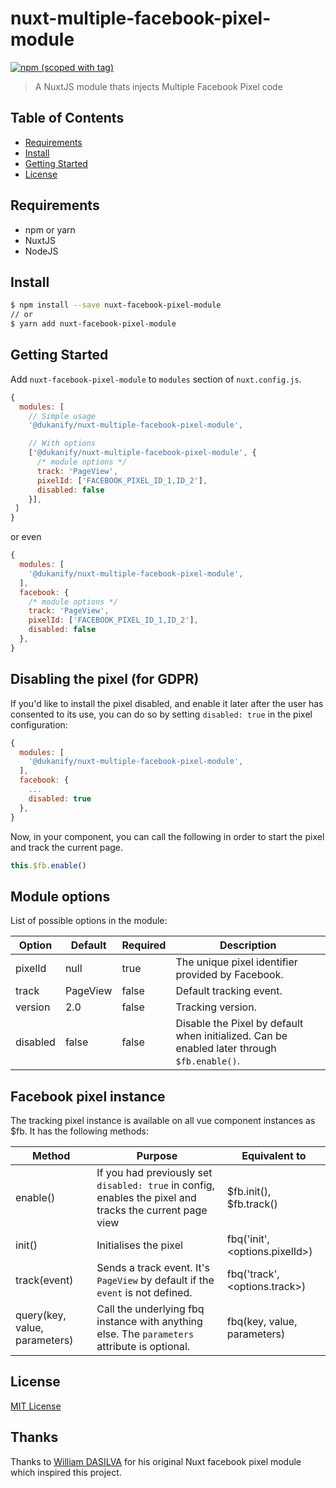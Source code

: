 # nuxt-multiple-facebook-pixel-module

[![npm (scoped with tag)](https://img.shields.io/npm/v/nuxt-facebook-pixel-module/latest.svg?style=flat-square)](https://npmjs.com/package/nuxt-facebook-pixel-module)

> A NuxtJS module thats injects Multiple Facebook Pixel code

## Table of Contents

* [Requirements](#requirements)
* [Install](#install)
* [Getting Started](#getting-started)
* [License](#license)

## Requirements

* npm or yarn
* NuxtJS
* NodeJS

## Install

```bash
$ npm install --save nuxt-facebook-pixel-module
// or
$ yarn add nuxt-facebook-pixel-module
```

## Getting Started

Add `nuxt-facebook-pixel-module` to `modules` section of `nuxt.config.js`.

```js
{
  modules: [
    // Simple usage
    '@dukanify/nuxt-multiple-facebook-pixel-module',

    // With options
    ['@dukanify/nuxt-multiple-facebook-pixel-module', {
      /* module options */
      track: 'PageView',
      pixelId: ['FACEBOOK_PIXEL_ID_1,ID_2'],
      disabled: false
    }],
 ]
}
```

or even

```js
{
  modules: [
    '@dukanify/nuxt-multiple-facebook-pixel-module',
  ],
  facebook: {
    /* module options */
    track: 'PageView',
    pixelId: ['FACEBOOK_PIXEL_ID_1,ID_2'],
    disabled: false
  },
}
```

## Disabling the pixel (for GDPR)

If you'd like to install the pixel disabled, and enable it later after the user has consented to its use, you can do so by setting `disabled: true` in the pixel configuration:

```js
{
  modules: [
    '@dukanify/nuxt-multiple-facebook-pixel-module',
  ],
  facebook: {
    ...
    disabled: true
  },
}
```

Now, in your component, you can call the following in order to start the pixel and track the current page.

```js
this.$fb.enable()
```

## Module options

List of possible options in the module:

| Option   | Default  | Required | Description                                                                               |
|----------|----------|----------|-------------------------------------------------------------------------------------------|
| pixelId  | null     | true     | The unique pixel identifier provided by Facebook.                                         |
| track    | PageView | false    | Default tracking event.                                                                   |
| version  | 2.0      | false    | Tracking version.                                                                         |
| disabled | false    | false    | Disable the Pixel by default when initialized. Can be enabled later through `$fb.enable()`.

## Facebook pixel instance

The tracking pixel instance is available on all vue component instances as $fb. It has the following methods:

| Method            | Purpose                                                                                                  | Equivalent to                  |
|-------------------|----------------------------------------------------------------------------------------------------------|--------------------------------|
| enable()          | If you had previously set `disabled: true` in config, enables the pixel and tracks the current page view | $fb.init(), $fb.track()        |
| init()            | Initialises the pixel                                                                                    | fbq('init', <options.pixelId>) |
| track(event)           | Sends a track event. It's `PageView` by default if the `event` is not defined.                                                                                      | fbq('track', <options.track>)  |
| query(key, value, parameters) | Call the underlying fbq instance with anything else. The `parameters` attribute is optional.                                                      | fbq(key, value, parameters)                |

## License

[MIT License](./LICENSE)

## Thanks

Thanks to [William DASILVA](https://github.com/WilliamDASILVA/nuxt-facebook-pixel-module) for his original Nuxt facebook pixel module which inspired this project.
